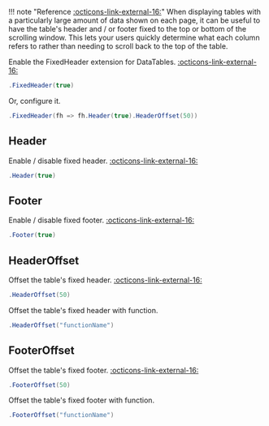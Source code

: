 !!! note "Reference [:octicons-link-external-16:](https://datatables.net/extensions/fixedheader/)"
	When displaying tables with a particularly large amount of data shown on each page, 
	it can be useful to have the table's header and / or footer fixed to the top or bottom of the scrolling window. 
	This lets your users quickly determine what each column refers to rather than needing to scroll back to the top of the table.
	
Enable the FixedHeader extension for DataTables.
[:octicons-link-external-16:](https://datatables.net/reference/option/fixedHeader)
```csharp
.FixedHeader(true)
```
Or, configure it.
```csharp
.FixedHeader(fh => fh.Header(true).HeaderOffset(50))
```

## Header
Enable / disable fixed header.
[:octicons-link-external-16:](https://datatables.net/reference/option/fixedHeader.header)
```csharp
.Header(true)
```

## Footer
Enable / disable fixed footer.
[:octicons-link-external-16:](https://datatables.net/reference/option/fixedHeader.footer)
```csharp
.Footer(true)
```

## HeaderOffset
Offset the table's fixed header.
[:octicons-link-external-16:](https://datatables.net/reference/option/fixedHeader.headerOffset)
```csharp
.HeaderOffset(50)
```
Offset the table's fixed header with function.
```csharp
.HeaderOffset("functionName")
```

## FooterOffset
Offset the table's fixed footer.
[:octicons-link-external-16:](https://datatables.net/reference/option/fixedHeader.footerOffset)
```csharp
.FooterOffset(50)
```
Offset the table's fixed footer with function.
```csharp
.FooterOffset("functionName")
```

